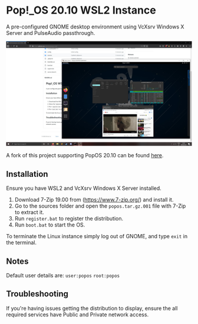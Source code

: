 # Pop!_OS 20.10 WSL2 Instance

A pre-configured GNOME desktop environment using VcXsrv Windows X Server and PulseAudio passthrough.

![Desktop Preview](images/preview.jpg)

A fork of this project supporting PopOS 20.10 can be found [here](https://github.com/milesbuckton/wsl2-popos).

## Installation

Ensure you have WSL2 and VcXsrv Windows X Server installed.

1. Download 7-Zip 19.00 from (https://www.7-zip.org/) and install it.
2. Go to the sources folder and open the `popos.tar.gz.001` file with 7-Zip to extract it.
3. Run `register.bat` to register the distribution.
4. Run `boot.bat` to start the OS.

To terminate the Linux instance simply log out of GNOME, and type `exit` in the terminal.

## Notes

Default user details are: `user:popos` `root:popos`

## Troubleshooting

If you're having issues getting the distribution to display, ensure the all required services have Public and Private network access.

